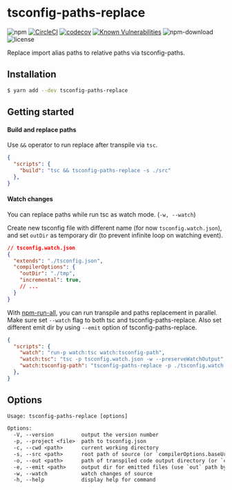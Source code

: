 # tsconfig-paths-replace

![npm](https://img.shields.io/npm/v/tsconfig-paths-replace)
[![CircleCI](https://circleci.com/gh/ukjinjang/tsconfig-paths-replace/tree/master.svg?style=shield)](https://circleci.com/gh/ukjinjang/tsconfig-paths-replace/?branch=master)
[![codecov](https://codecov.io/gh/ukjinjang/tsconfig-paths-replace/branch/master/graph/badge.svg?token=SESTVNMFAH)](https://codecov.io/gh/ukjinjang/tsconfig-paths-replace)
[![Known Vulnerabilities](https://snyk.io/test/github/ukjinjang/tsconfig-paths-replace/badge.svg)](https://snyk.io/test/github/ukjinjang/tsconfig-paths-replace)
![npm-download](https://img.shields.io/npm/dm/tsconfig-paths-replace)
![license](https://img.shields.io/npm/l/tsconfig-paths-replace)

Replace import alias paths to relative paths via tsconfig-paths.

## Installation

```bash
$ yarn add --dev tsconfig-paths-replace
```

## Getting started

#### Build and replace paths

Use `&&` operator to run replace after transpile via `tsc`.

```json
{
  "scripts": {
    "build": "tsc && tsconfig-paths-replace -s ./src"
  },
}
```

#### Watch changes

You can replace paths while run tsc as watch mode. (`-w, --watch`)

Create new tsconfig file with different name (for now `tsconfig.watch.json`), and set `outDir` as temporary dir (to prevent infinite loop on watching event).

```json
// tsconfig.watch.json
{
  "extends": "./tsconfig.json",
  "compilerOptions": {
    "outDir": "./tmp",
    "incremental": true,
    // ...
  }
}
```

With [npm-run-all](https://www.npmjs.com/package/npm-run-all), you can run transpile and paths replacement in parallel. Make sure set `--watch` flag to both tsc and tsconfig-paths-replace. Also set different emit dir by using `--emit` option of tsconfig-paths-replace.

```json
{
  "scripts": {
    "watch": "run-p watch:tsc watch:tsconfig-path",
    "watch:tsc": "tsc -p tsconfig.watch.json -w --preserveWatchOutput",
    "watch:tsconfig-path": "tsconfig-paths-replace -p ./tsconfig.watch.json -w -s ./src -e ./dist"
  },
}
```

## Options

```txt
Usage: tsconfig-paths-replace [options]

Options:
  -V, --version         output the version number
  -p, --project <file>  path to tsconfig.json
  -c, --cwd <path>      current working directory
  -s, --src <path>      root path of source (or `compilerOptions.baseUrl`)
  -o, --out <path>      path of transpiled code output directory (or `compilerOptions.outDir`)
  -e, --emit <path>     output dir for emitted files (use `out` path by default)
  -w, --watch           watch changes of source
  -h, --help            display help for command
```

